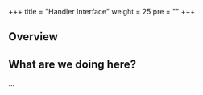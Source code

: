 +++
title = "Handler Interface"
weight = 25
pre = ""
+++

## Overview

## What are we doing here?

...